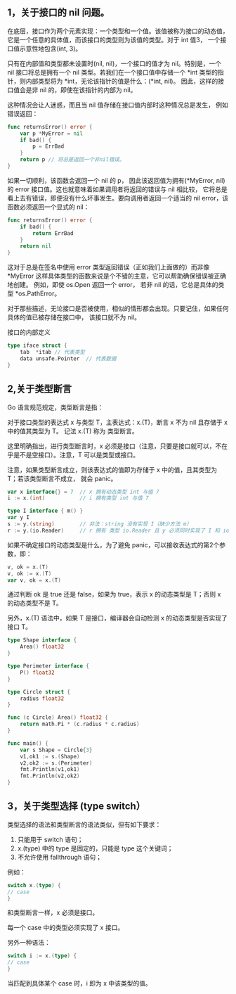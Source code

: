 ## 1，关于接口的 nil 问题。  

在底层，接口作为两个元素实现：一个类型和一个值。该值被称为接口的动态值， 它是一个任意的具体值，而该接口的类型则为该值的类型。对于 int 值3， 一个接口值示意性地包含(int, 3)。  

只有在内部值和类型都未设置时(nil, nil)，一个接口的值才为 nil。特别是，一个 nil 接口将总是拥有一个 nil 类型。若我们在一个接口值中存储一个 *int 类型的指针，则内部类型将为 *int，无论该指针的值是什么：(*int, nil)。 因此，这样的接口值会是非 nil 的，即使在该指针的内部为 nil。  

这种情况会让人迷惑，而且当 nil 值存储在接口值内部时这种情况总是发生， 例如错误返回：  

```go
func returnsError() error {
	var p *MyError = nil
	if bad() {
		p = ErrBad
	}
	return p // 将总是返回一个非nil错误。
}
```

如果一切顺利，该函数会返回一个 nil 的 p， 因此该返回值为拥有(*MyError, nil)的 error 接口值。这也就意味着如果调用者将返回的错误与 nil 相比较， 它将总是看上去有错误，即便没有什么坏事发生。要向调用者返回一个适当的 nil error，该函数必须返回一个显式的 nil：  

```go
func returnsError() error {
	if bad() {
		return ErrBad
	}
	return nil
}
```

这对于总是在签名中使用 error 类型返回错误（正如我们上面做的）而非像 *MyError 这样具体类型的函数来说是个不错的主意，它可以帮助确保错误被正确地创建。 例如，即使 os.Open 返回一个 error， 若非 nil 的话，它总是具体的类型 *os.PathError。  

对于那些描述，无论接口是否被使用，相似的情形都会出现。只要记住，如果任何具体的值已被存储在接口中， 该接口就不为 nil。  

接口的内部定义  

```go
type iface struct {
	tab  *itab // 代表类型
	data unsafe.Pointer  // 代表数据
}
```

## 2,关于类型断言  

Go 语言规范规定，类型断言是指：  

对于接口类型的表达式 x 与类型 T，主表达式：x.(T)，断言 x 不为 nil 且存储于 x 中的值其类型为 T。 记法 x.(T) 称为 类型断言。  

这里明确指出，进行类型断言时，x 必须是接口（注意，只要是接口就可以，不在乎是不是空接口）。注意，T 可以是类型或接口。  

注意，如果类型断言成立，则该表达式的值即为存储于 x 中的值，且其类型为 T；若该类型断言不成立， 就会 panic。  

```go
var x interface{} = 7  // x 拥有动态类型 int 与值 7
i := x.(int)           // i 拥有类型 int 与值 7

type I interface { m() }
var y I
s := y.(string)        // 非法：string 没有实现 I（缺少方法 m）
r := y.(io.Reader)     // r 拥有 类型 io.Reader 且 y 必须同时实现了 I 和 io.Reader，否则 panic
```

如果不确定接口的动态类型是什么，为了避免 panic，可以接收表达式的第2个参数，即：  

```go
v, ok = x.(T)
v, ok := x.(T)
var v, ok = x.(T)
```

通过判断 ok 是 true 还是 false，如果为 true，表示 x 的动态类型是 T；否则 x 的动态类型不是 T。  

另外，x.(T) 语法中，如果 T 是接口，编译器会自动检测 x 的动态类型是否实现了接口 T。  

```go
type Shape interface {
	Area() float32
}

type Perimeter interface {
	P() float32
}

type Circle struct {
	radius float32
}

func (c Circle) Area() float32 {
	return math.Pi * (c.radius * c.radius)
}

func main() {
	var s Shape = Circle{3}
	v1,ok1 := s.(Shape)
	v2,ok2 := s.(Perimeter)
	fmt.Println(v1,ok1)
	fmt.Println(v2,ok2)
}
```

## 3，关于类型选择 (type switch）  

类型选择的语法和类型断言的语法类似，但有如下要求：  

1. 只能用于 switch 语句；  
2. x.(type) 中的 type 是固定的，只能是 type 这个关键词；  
3. 不允许使用 fallthrough 语句；  

例如：  

```go
switch x.(type) {
// case
}
```

和类型断言一样，x 必须是接口。  

每一个 case 中的类型必须实现了 x 接口。  

另外一种语法：  

```go
switch i := x.(type) {
// case
}
```

当匹配到具体某个 case 时，i 即为 x 中该类型的值。  